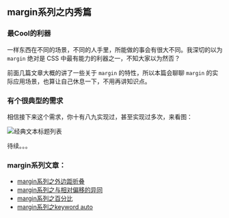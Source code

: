 ## margin系列之内秀篇

### 最Cool的利器

一样东西在不同的场景，不同的人手里，所能做的事会有很大不同。我深切的以为 `margin` 绝对是 CSS 中最有能力的利器之一，不知大家以为然否？

前面几篇文章大概的讲了一些关于 `margin` 的特性，所以本篇会聊聊 `margin` 的实际应用场景，也算让自己休息一下，不用再讲知识点。

### 有个很典型的需求

<!--more-->

相信接下来这个需求，你十有八九实现过，甚至实现过多次，来看图：

![经典文本标题列表](http://demo.doyoe.com/css/margin/images/text-list.png)

待续。。。


### margin系列文章：

* [margin系列之外边距折叠](http://blog.doyoe.com/~posts/css/2013-12-04-margin%E7%B3%BB%E5%88%97%E4%B9%8B%E5%A4%96%E8%BE%B9%E8%B7%9D%E6%8A%98%E5%8F%A0.md)
* [margin系列之与相对偏移的异同](http://blog.doyoe.com/~posts/css/2013-12-02-margin%E7%B3%BB%E5%88%97%E4%B9%8B%E4%B8%8E%E7%9B%B8%E5%AF%B9%E5%81%8F%E7%A7%BB%E7%9A%84%E5%BC%82%E5%90%8C.md)
* [margin系列之百分比](http://blog.doyoe.com/~posts/css/2013-11-30-margin%E7%B3%BB%E5%88%97%E4%B9%8B%E7%99%BE%E5%88%86%E6%AF%94.md)
* [margin系列之keyword auto](http://blog.doyoe.com/~posts/css/2013-11-29-margin%E7%B3%BB%E5%88%97%E4%B9%8Bkeyword%20auto.md)
